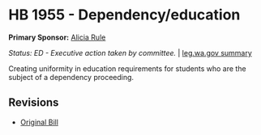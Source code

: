# HB 1955 - Dependency/education
**Primary Sponsor:** [Alicia Rule](/person/leg/alicia.rule.md)

*Status: ED - Executive action taken by committee.* | [leg.wa.gov summary](https://app.leg.wa.gov/billsummary?BillNumber=1955&Year=2021)

Creating uniformity in education requirements for students who are the subject of a dependency proceeding.

## Revisions
* [Original Bill](1/)